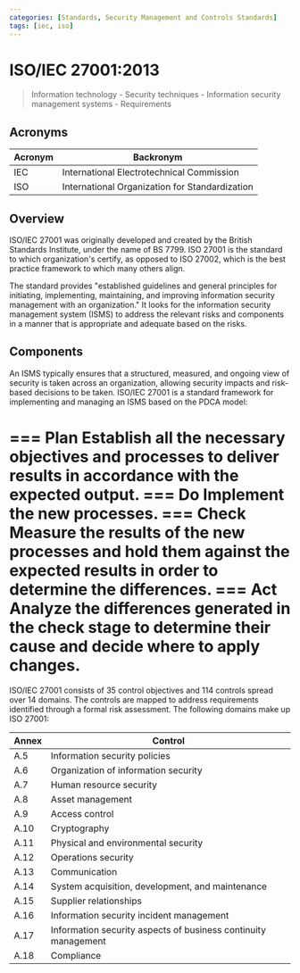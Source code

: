 ```yaml
---
categories: [Standards, Security Management and Controls Standards]
tags: [iec, iso]
---
```


# ISO/IEC 27001:2013

> Information technology - Security techniques - Information security management systems - Requirements

## Acronyms

| Acronym | Backronym |
| - | - |
| IEC | International Electrotechnical Commission |
| ISO | International Organization for Standardization |

## Overview

ISO/IEC 27001 was originally developed and created by the British Standards Institute, under the name of BS 7799. ISO 27001 is the standard to which organization's certify, as opposed to ISO 27002, which is the best practice framework to which many others align.

The standard provides "established guidelines and general principles for initiating, implementing, maintaining, and improving information security management with an organization." It looks for the information security management system (ISMS) to address the relevant risks and components in a manner that is appropriate and adequate based on the risks.

## Components

An ISMS typically ensures that a structured, measured, and ongoing view of security is taken across an organization, allowing security impacts and risk-based decisions to be taken. ISO/IEC 27001 is a standard framework for implementing and managing an ISMS based on the PDCA model:

=== Plan
Establish all the necessary objectives and processes to deliver results in accordance with the expected output.
=== Do
Implement the new processes.
=== Check
Measure the results of the new processes and hold them against the expected results in order to determine the differences.
=== Act
Analyze the differences generated in the check stage to determine their cause and decide where to apply changes.
===

ISO/IEC 27001 consists of 35 control objectives and 114 controls spread over 14 domains. The controls are mapped to address requirements identified through a formal risk assessment. The following domains make up ISO 27001:

| Annex | Control |
| - | - |
| A.5 | Information security policies |
| A.6 | Organization of information security |
| A.7 | Human resource security |
| A.8 | Asset management |
| A.9 | Access control |
| A.10 | Cryptography |
| A.11 | Physical and environmental security |
| A.12 | Operations security |
| A.13 | Communication |
| A.14 | System acquisition, development, and maintenance |
| A.15 | Supplier relationships |
| A.16 | Information security incident management |
| A.17 | Information security aspects of business continuity management |
| A.18 | Compliance |
